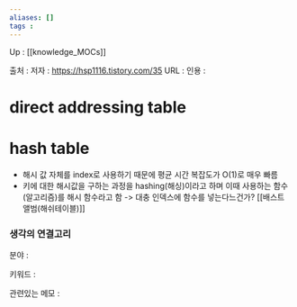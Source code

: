 ```yaml
---
aliases: []
tags : 
---
```

Up : [[knowledge_MOCs]]

출처 :
저자 : https://hsp1116.tistory.com/35
URL : 
인용 : 

# direct addressing table


# hash table 
-   해시 값 자체를 index로 사용하기 때문에 평균 시간 복잡도가 O(1)로 매우 빠름
-   키에 대한 해시값을 구하는 과정을 hashing(해싱)이라고 하며 이때 사용하는 함수(알고리즘)를 해시 함수라고 함
-> 대충 인덱스에 함수를 넣는다느건가? 
[[배스트 앨범(해쉬테이블)]]



### 생각의 연결고리
분야 :

키워드 :

관련있는 메모 :
